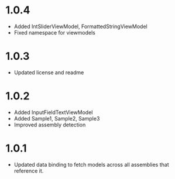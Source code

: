 1.0.4
==============
- Added IntSliderViewModel, FormattedStringViewModel
- Fixed namespace for viewmodels

1.0.3
==============
- Updated license and readme

1.0.2
==============
- Added InputFieldTextViewModel
- Added Sample1, Sample2, Sample3 
- Improved assembly detection

1.0.1
==============
- Updated data binding to fetch models across all assemblies that reference it.
